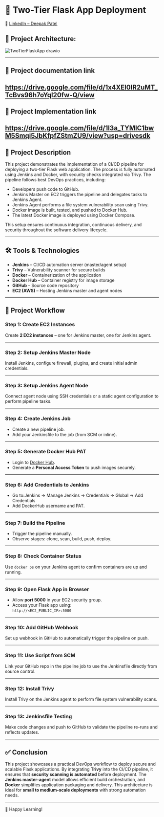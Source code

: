 # 🚀 Two-Tier Flask App Deployment

🔗 [LinkedIn – Deepak Patel](https://www.linkedin.com/in/deepakpatel02/)

## 📌 Project Architecture:


![TwoTierFlaskApp drawio](https://github.com/user-attachments/assets/e65b82a8-b4f6-44ba-b84b-f5990b142772)

---
## 📌 Project documentation link
https://drive.google.com/file/d/1x4XEl0IR2uMT_TcBvs96h7oYql20fw-Q/view
---
## 📌 Project Implementation link
https://drive.google.com/file/d/1I3a_TYMlC1bwM5Smqi5JbKfpfZStmZU9/view?usp=drivesdk
---

## 📄 Project Description

This project demonstrates the implementation of a CI/CD pipeline for deploying a two-tier Flask web application. The process is fully automated using Jenkins and Docker, with security checks integrated via Trivy. The pipeline follows best DevOps practices, including:

- Developers push code to GitHub.
- Jenkins Master on EC2 triggers the pipeline and delegates tasks to Jenkins Agent.
- Jenkins Agent performs a file system vulnerability scan using Trivy.
- Docker image is built, tested, and pushed to Docker Hub.
- The latest Docker image is deployed using Docker Compose.

This setup ensures continuous integration, continuous delivery, and security throughout the software delivery lifecycle.

---

## 🛠️ Tools & Technologies

- **Jenkins** – CI/CD automation server (master/agent setup)
- **Trivy** – Vulnerability scanner for secure builds
- **Docker** – Containerization of the application
- **Docker Hub** – Container registry for image storage
- **GitHub** – Source code repository
- **EC2 (AWS)** – Hosting Jenkins master and agent nodes

---

## 🔄 Project Workflow

### Step 1: Create EC2 Instances  
Create **2 EC2 instances** – one for Jenkins master, one for Jenkins agent.

---

### Step 2: Setup Jenkins Master Node  
Install Jenkins, configure firewall, plugins, and create initial admin credentials.

---

### Step 3: Setup Jenkins Agent Node  
Connect agent node using SSH credentials or a static agent configuration to perform pipeline tasks.

---

### Step 4: Create Jenkins Job  
- Create a new pipeline job.
- Add your Jenkinsfile to the job (from SCM or inline).

---

### Step 5: Generate Docker Hub PAT  
- Login to [Docker Hub](https://hub.docker.com).
- Generate a **Personal Access Token** to push images securely.

---

### Step 6: Add Credentials to Jenkins  
- Go to:Jenkins → Manage Jenkins → Credentials → Global → Add Credentials
- Add DockerHub username and PAT.

---

### Step 7: Build the Pipeline  
- Trigger the pipeline manually.
- Observe stages: clone, scan, build, push, deploy.

---

### Step 8: Check Container Status  
Use `docker ps` on your Jenkins agent to confirm containers are up and running.

---

### Step 9: Open Flask App in Browser  
- Allow **port 5000** in your EC2 security group.
- Access your Flask app using:  
  `http://<EC2_PUBLIC_IP>:5000`

---

### Step 10: Add GitHub Webhook  
Set up webhook in GitHub to automatically trigger the pipeline on push.

---

### Step 11: Use Script from SCM  
Link your GitHub repo in the pipeline job to use the Jenkinsfile directly from source control.

---

### Step 12: Install Trivy  
Install Trivy on the Jenkins agent to perform file system vulnerability scans.

---

### Step 13: Jenkinsfile Testing  
Make code changes and push to GitHub to validate the pipeline re-runs and reflects updates.

---

## ✅ Conclusion

This project showcases a practical DevOps workflow to deploy secure and scalable Flask applications. By integrating **Trivy** into the CI/CD pipeline, it ensures that **security scanning is automated** before deployment. The **Jenkins master-agent** model allows efficient build orchestration, and **Docker** simplifies application packaging and delivery. This architecture is ideal for **small to medium-scale deployments** with strong automation needs.

---

🔧 Happy Learning!

